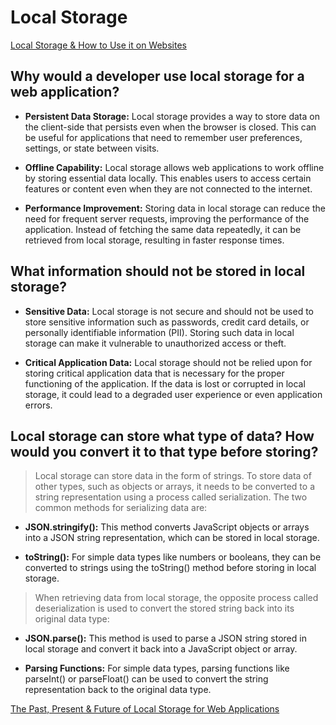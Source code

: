 # Local Storage

[Local Storage & How to Use it on Websites](https://www.smashingmagazine.com/2010/10/local-storage-and-how-to-use-it/)

## Why would a developer use local storage for a web application?

- **Persistent Data Storage:** Local storage provides a way to store data on the client-side that persists even when the browser is closed. This can be useful for applications that need to remember user preferences, settings, or state between visits.

- **Offline Capability:** Local storage allows web applications to work offline by storing essential data locally. This enables users to access certain features or content even when they are not connected to the internet.

- **Performance Improvement:** Storing data in local storage can reduce the need for frequent server requests, improving the performance of the application. Instead of fetching the same data repeatedly, it can be retrieved from local storage, resulting in faster response times.

## What information should not be stored in local storage?

- **Sensitive Data:** Local storage is not secure and should not be used to store sensitive information such as passwords, credit card details, or personally identifiable information (PII). Storing such data in local storage can make it vulnerable to unauthorized access or theft.

- **Critical Application Data:** Local storage should not be relied upon for storing critical application data that is necessary for the proper functioning of the application. If the data is lost or corrupted in local storage, it could lead to a degraded user experience or even application errors.

## Local storage can store what type of data? How would you convert it to that type before storing?

> Local storage can store data in the form of strings. To store data of other types, such as objects or arrays, it needs to be converted to a string representation using a process called serialization. The two common methods for serializing data are:

- **JSON.stringify():** This method converts JavaScript objects or arrays into a JSON string representation, which can be stored in local storage.

- **toString():** For simple data types like numbers or booleans, they can be converted to strings using the toString() method before storing in local storage.

> When retrieving data from local storage, the opposite process called deserialization is used to convert the stored string back into its original data type:

- **JSON.parse():** This method is used to parse a JSON string stored in local storage and convert it back into a JavaScript object or array.

- **Parsing Functions:** For simple data types, parsing functions like parseInt() or parseFloat() can be used to convert the string representation back to the original data type.

[The Past, Present & Future of Local Storage for Web Applications](http://diveinto.html5doctor.com/storage.html)
